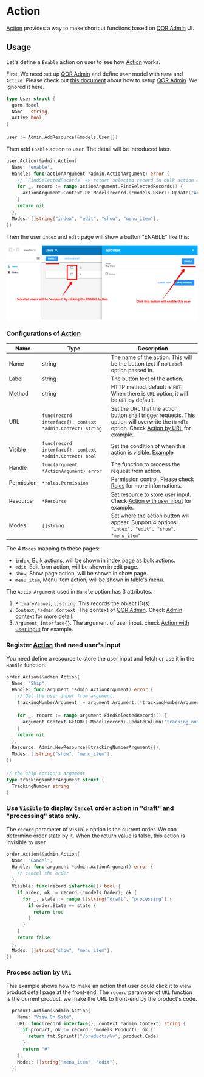 # Action

[Action](https://github.com/qor/admin/blob/master/action.go) provides a way to make shortcut functions based on [QOR Admin](../chapter2/setup.md) UI.

## Usage

Let's define a `Enable` action on user to see how [Action](https://github.com/qor/admin/blob/master/action.go) works.

First, We need set up [QOR Admin](../chapter2/setup.md) and define `User` model with `Name` and `Active`. Please check out [this document](../chapter2/setup.md) about how to setup [QOR Admin](../chapter2/setup.md). We ignored it here.

```go
type User struct {
  gorm.Model
  Name   string
  Active bool
}

user := Admin.AddResource(&models.User{})
```

Then add `Enable` action to user. The detail will be introduced later.

```go
user.Action(&admin.Action{
  Name: "enable",
  Handle: func(actionArgument *admin.ActionArgument) error {
    // `FindSelectedRecords` => return selected record in bulk action mode, return current record in other mode
    for _, record := range actionArgument.FindSelectedRecords() {
      actionArgument.Context.DB.Model(record.(*models.User)).Update("Active", true)
    }
    return nil
  },
  Modes: []string{"index", "edit", "show", "menu_item"},
})
```

Then the user `index` and `edit` page will show a button "ENABLE" like this:

![action](action-demo.png)

### Configurations of [Action](https://github.com/qor/admin/blob/master/action.go)

| Name | Type | Description |
| --- | --- | --- |
| Name | string | The name of the action. This will be the button text if no `Label` option passed in. |
| Label | string | The button text of the action. |
| Method | string | HTTP method, default is `PUT`. When there is `URL` option, it will be `GET` by default. |
| URL | `func(record interface{}, context *admin.Context) string` | Set the URL that the action button shall trigger requests. This option will overwrite the `Handle` option. Check [Action by URL](#action-by-url) for example. |
| Visible | `func(record interface{}, context *admin.Context) bool` | Set the condition of when this action is visible. [Example](#action-visible-option-demo) |
| Handle | `func(argument *ActionArgument) error` | The function to process the request from action. |
| Permission | `*roles.Permission` | Permission control, Please check [Roles](../plugins/roles.md) for more informations. |
| Resource | `*Resource` | Set resource to store user input. Check [Action with user input](#action-with-user-input) for example. |
| Modes | `[]string` | Set where the action button will appear. Support 4 options: `"index", "edit", "show", "menu_item"` |

The 4 `Modes` mapping to these pages:

* `index`, Bulk actions, will be shown in index page as bulk actions.
* `edit`, Edit form action, will be shown in edit page.
* `show`, Show page action, will be shown in show page.
* `menu_item`, Menu item action, will be shown in table's menu.

The `ActionArgument` used in `Handle` option has 3 attributes.

1. `PrimaryValues`, `[]string`. This records the object ID(s).
2. `Context`, `*admin.Context`. The context of [QOR Admin](../chapter2/setup.md). Check [Admin context](../chapter2/context.md) for more detail.
3. `Argument`, `interface{}`. The argument of user input. check [Action with user input](#action-with-user-input) for example.


### <a name='action-with-user-input'></a> Register [Action](https://github.com/qor/admin/blob/master/action.go) that need user's input

You need define a resource to store the user input and fetch or use it in the `Handle` function.

```go
order.Action(&admin.Action{
  Name: "Ship",
  Handle: func(argument *admin.ActionArgument) error {
    // Get the user input from argument.
    trackingNumberArgument := argument.Argument.(*trackingNumberArgument)

    for _, record := range argument.FindSelectedRecords() {
      argument.Context.GetDB().Model(record).UpdateColumn("tracking_number", trackingNumberArgument.TrackingNumber)
    }
    return nil
  },
  Resource: Admin.NewResource(&trackingNumberArgument{}),
  Modes: []string{"show", "menu_item"},
})

// the ship action's argument
type trackingNumberArgument struct {
  TrackingNumber string
}
```

### <a name="action-visible-option-demo"></a> Use `Visible` to display `Cancel` order action in "draft" and "processing" state only.

The `record` parameter of `Visible` option is the current order. We can determine order state by it. When the return value is false, this action is invisible to user.

```go
order.Action(&admin.Action{
  Name: "Cancel",
  Handle: func(argument *admin.ActionArgument) error {
    // cancel the order
  },
  Visible: func(record interface{}) bool {
    if order, ok := record.(*models.Order); ok {
      for _, state := range []string{"draft", "processing"} {
        if order.State == state {
          return true
        }
      }
    }
    return false
  },
  Modes: []string{"show", "menu_item"},
})
```

### <a name="action-by-url"></a> Process action by `URL`

This example shows how to make an action that user could click it to view product detail page at the front-end. The `record` parameter of `URL` function is the current product, we make the URL to front-end by the product's code.

```go
  product.Action(&admin.Action{
    Name: "View On Site",
    URL: func(record interface{}, context *admin.Context) string {
      if product, ok := record.(*models.Product); ok {
        return fmt.Sprintf("/products/%v", product.Code)
      }
      return "#"
    },
    Modes: []string{"menu_item", "edit"},
  })
```
